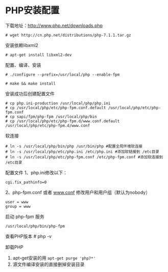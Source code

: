 # PHP安装配置

下载地址：http://www.php.net/downloads.php

    # wget http://cn.php.net/distributions/php-7.1.1.tar.gz

安装依赖libxml2

    # apt-get install libxml2-dev

配置、编译、安装

    # ./configure --prefix=/usr/local/php --enable-fpm
    
    # make && make install 

安装成功后创建配置文件

    # cp php.ini-production /usr/local/php/php.ini
    # cp /usr/local/php/etc/php-fpm.conf.default /usr/local/php/etc/php-fpm.conf
    # cp sapi/fpm/php-fpm /usr/local/php/bin
    # cp /usr/local/php/etc/php-fpm.d/www.conf.default /usr/local/php/etc/php-fpm.d/www.conf

软连接

    # ln -s /usr/local/php/bin/php /usr/bin/php #配置全局环境软连接
    # ln -s /usr/local/php/etc/php.ini /etc/php.ini #添加软链接到 /etc目录
    # ln -s /usr/local/php/etc/php-fpm.conf /etc/php-fpm.conf #添加软连接到 /etc目录

配置文件
1、php.ini修改以下：
    
    cgi.fix_pathinfo=0
    
2、php-fpm.conf 或者 www.conf 修改用户和用户组（默认为nobody）
    
    user = www
    group = www

启动 php-fpm 服务

    /usr/local/php/bin/php-fpm

查看PHP版本
    # php -v
    
卸载PHP
1.	apt-get安装的用 `apt-get purge 'php7*'`
2.	源文件编译安装的直接删掉安装目录
